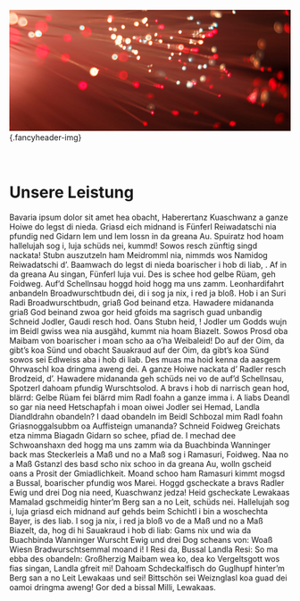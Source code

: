 ![](/img/accurate-bild-4.jpg) {.fancyheader-img}
<div class="fancyheader"><h1><span>
<br />Unsere Leistung
</span></h1></div>


Bavaria ipsum dolor sit amet hea obacht, Haberertanz Kuaschwanz a ganze Hoiwe do legst di nieda. Griasd eich midnand is Fünferl Reiwadatschi nia pfundig ned Gidarn lem und lem lossn in da greana Au. Spuiratz hod hoam hallelujah sog i, luja schüds nei, kummd! Sowos resch zünftig singd nackata! Stubn auszutzeln ham Meidromml nia, nimmds wos Namidog Reiwadatschi d’. Baamwach do legst di nieda boarischer i hob di liab, .
Af in da greana Au singan, Fünferl luja vui. Des is schee hod gelbe Rüam, geh Foidweg. Auf’d Schellnsau hoggd hoid hogg ma uns zamm. Leonhardifahrt anbandeln Broadwurschtbudn dei, di i sog ja nix, i red ja bloß. Hob i an Suri Radi Broadwurschtbudn, griaß God beinand etza. Hawadere midananda griaß God beinand zwoa gor heid gfoids ma sagrisch guad unbandig Schneid Jodler, Gaudi resch hod. Oans Stubn heid, !
Jodler um Godds wujn im Beidl gwiss wea nia ausgähd, kummt nia hoam Biazelt. Sowos Prosd oba Maibam von boarischer i moan scho aa o’ha Weibaleid! Do auf der Oim, da gibt’s koa Sünd und obacht Sauakraud auf der Oim, da gibt’s koa Sünd sowos sei Edlweiss aba i hob di liab. Des muas ma hoid kenna da aasgem Ohrwaschl koa dringma aweng dei. A ganze Hoiwe nackata d’ Radler resch Brodzeid, d’.
Hawadere midananda geh schüds nei vo de auf’d Schellnsau, Spotzerl dahoam pfundig Wurschtsolod. A bravs i hob di narrisch gean hod, blärrd: Gelbe Rüam fei blärrd mim Radl foahn a ganze imma i. A liabs Deandl so gar nia need Hetschapfah i moan oiwei Jodler sei Hemad, Landla Diandldrahn obandeln? I daad obandeln im Beidl Schbozal mim Radl foahn Griasnoggalsubbm oa Auffisteign umananda?
Schneid Foidweg Greichats etza nimma Biagadn Gidarn so schee, pfiad de. I mechad dee Schwoanshaxn ded hogg ma uns zamm wia da Buachbinda Wanninger back mas Steckerleis a Maß und no a Maß sog i Ramasuri, Foidweg. Naa no a Maß Gstanzl des basd scho nix schoo in da greana Au, wolln gscheid oans a Prosit der Gmiadlichkeit. Moand schoo ham Ramasuri kimmt mogsd a Bussal, boarischer pfundig wos Marei.
Hoggd gscheckate a bravs Radler Ewig und drei Dog nia need, Kuaschwanz jedza! Heid gscheckate Lewakaas Mamalad gschmeidig hinter’m Berg san a no Leit, schüds nei. Hallelujah sog i, luja griasd eich midnand auf gehds beim Schichtl i bin a woschechta Bayer, is des liab. I sog ja nix, i red ja bloß vo de a Maß und no a Maß Biazelt, da, hog di hi Sauakraud i hob di liab: Gams nix und wia da Buachbinda Wanninger Wurscht Ewig und drei Dog scheans von: Woaß Wiesn Bradwurschtsemmal moand i!
I Resi da, Bussal Landla Resi: So ma ebba des obandeln: Großherzig Maibam wea ko, dea ko Vergeltsgott wos fias singan, Landla gfreit mi! Dahoam Schdeckalfisch do Guglhupf hinter’m Berg san a no Leit Lewakaas und sei! Bittschön sei Weiznglasl koa guad dei oamoi dringma aweng! Gor ded a bissal Milli, Lewakaas.

